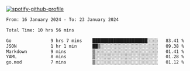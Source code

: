[![spotify-github-profile](https://spotify-github-profile.vercel.app/api/view?uid=313pysyt3uxkjdidtiuvzf7nrnnu&cover_image=true&theme=natemoo-re&show_offline=false&background_color=121212&interchange=false&bar_color=53b14f&bar_color_cover=false)](https://spotify-github-profile.vercel.app/api/view?uid=313pysyt3uxkjdidtiuvzf7nrnnu&redirect=true)

<!--START_SECTION:waka-->

```txt
From: 16 January 2024 - To: 23 January 2024

Total Time: 10 hrs 56 mins

Go               9 hrs 7 mins    █████████████████████░░░░   83.41 %
JSON             1 hr 1 min      ██▒░░░░░░░░░░░░░░░░░░░░░░   09.38 %
Markdown         9 mins          ▒░░░░░░░░░░░░░░░░░░░░░░░░   01.41 %
YAML             8 mins          ▒░░░░░░░░░░░░░░░░░░░░░░░░   01.28 %
go.mod           7 mins          ▒░░░░░░░░░░░░░░░░░░░░░░░░   01.12 %
```

<!--END_SECTION:waka-->
